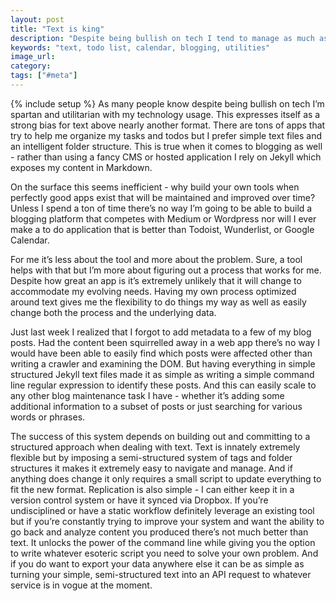 ```yaml
---
layout: post
title: "Text is king"
description: "Despite being bullish on tech I tend to manage as much as I can through text files. They're extremely powerful while providing the flexibility to change to suit my evolving needs."
keywords: "text, todo list, calendar, blogging, utilities"
image_url:
category:
tags: ["#meta"]
---
```

{% include setup %}
As many people know despite being bullish on tech I’m spartan and utilitarian with my technology usage. This expresses itself as a strong bias for text above nearly another format. There are tons of apps that try to help me organize my tasks and todos but I prefer simple text files and an intelligent folder structure. This is true when it comes to blogging as well - rather than using a fancy CMS or hosted application I rely on Jekyll which exposes my content in Markdown.

On the surface this seems inefficient - why build your own tools when perfectly good apps exist that will be maintained and improved over time? Unless I spend a ton of time there’s no way I’m going to be able to build a blogging platform that competes with Medium or Wordpress nor will I ever make a to do application that is better than Todoist, Wunderlist, or Google Calendar.

For me it’s less about the tool and more about the problem. Sure, a tool helps with that but I’m more about figuring out a process that works for me. Despite how great an app is it’s extremely unlikely that it will change to accommodate my evolving needs. Having my own process optimized around text gives me the flexibility to do things my way as well as easily change both the process and the underlying data.

Just last week I realized that I forgot to add metadata to a few of my blog posts. Had the content been squirrelled away in a web app there’s no way I would have been able to easily find which posts were affected other than writing a crawler and examining the DOM. But having everything in simple structured Jekyll text files made it as simple as writing a simple command line regular expression to identify these posts. And this can easily scale to any other blog maintenance task I have - whether it’s adding some additional information to a subset of posts or just searching for various words or phrases.

The success of this system depends on building out and committing to a structured approach when dealing with text. Text is innately extremely flexible but by imposing a semi-structured system of tags and folder structures it makes it extremely easy to navigate and manage. And if anything does change it only requires a small script to update everything to fit the new format. Replication is also simple - I can either keep it in a version control system or have it synced via Dropbox. If you’re undisciplined or have a static workflow definitely leverage an existing tool but if you’re constantly trying to improve your system and want the ability to go back and analyze content you produced there’s not much better than text. It unlocks the power of the command line while giving you the option to write whatever esoteric script you need to solve your own problem. And if you do want to export your data anywhere else it can be as simple as turning your simple, semi-structured text into an API request to whatever service is in vogue at the moment.
